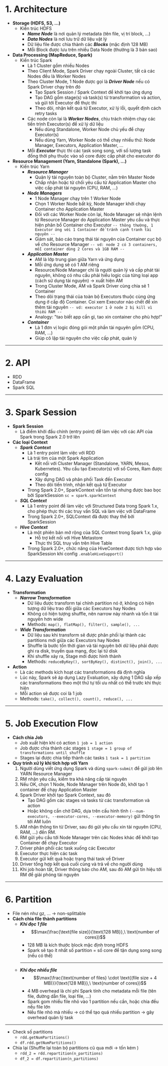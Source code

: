 # 1. Architecture
- **Storage (HDFS, S3, ...)**
	- Kiến trúc HDFS
		- ***Name Node*** là nơi quản lý metadata (tên file, vị trí block, ...)
		- ***Data Nodes*** là nơi lưu trữ dữ liệu vật lý
		- Dữ liệu file được chia thành các ***Blocks*** (mặc định 128 MB)
		- Mỗi Block được lưu trên nhiều Data Node (thường là 3 bản sao)
- **Data Processing (MapReduce, Spark)**
	- Kiến trúc Spark
		- Là 1 Cluster gồm nhiều Nodes
		- Theo Client Mode, Spark Driver chạy ngoài Cluster, tất cả các Nodes đều là Worker Nodes
		- Theo Cluster Mode, 1 Node được gọi là ***Driver Node*** nếu có Spark Driver chạy trên đó
			- Tạo Spark Session / Spark Context để khởi tạo ứng dụng
			- Tạo DAG gồm stage(s) và task(s) từ transformation và action, và gửi tới Executor để thực thi
			- Theo dõi, nhận kết quả từ Executor, xử lý lỗi, quyết định cách retry tasks
		- Các node còn lại là ***Worker Nodes***, chịu trách nhiệm chạy các tiến trình Executor(s) để xử lý dữ liệu
			- Nếu dùng Standalone, Worker Node chủ yếu để chạy Executor(s)
			- Nếu dùng Yarn, Worker Node có thể chạy nhiều thứ: Node Manager, Executors, Application Master, ...
		- Mỗi ***Executor*** thực thi các task song song, với số lượng task đồng thời phụ thuộc vào số core được cấp phát cho executor đó
- **Resource Management (Yarn, Standalone (Spark), ...)**
	- Kiến trúc Yarn
		- ***Resource Manager***
			- Quản lý tài nguyên toàn bộ Cluster, nằm trên Master Node
			- Chấp nhận hoặc từ chối yêu cầu từ Application Master cho việc cấp phát tài nguyên (CPU, RAM, ...)
		- ***Node Managers***
			- 1 Node Manager chạy trên 1 Worker Node
			- Chọn 1 Worker Node bất kỳ, Node Manager khởi chạy Container cho Application Master 
			- Đối với các Worker Node còn lại, Node Manager sẽ nhận lệnh từ Resource Manager do Application Master yêu cầu và thực hiện phân bổ Container cho Executor `-- thông thường, 1 Executor ứng với 1 Container để tránh cạnh tranh tài nguyên --`
			- Giám sát, báo cáo trạng thái tài nguyên của Container cục bộ về cho Resource Manager `-- vd: node 2 có 3 containers, mỗi container dùng 2 Cores và 1GB RAM --`
		- ***Application Master***
			- AM là lớp trung gian giữa Yarn và ứng dụng
			- Mỗi ứng dụng sẽ có 1 AM riêng
			- Resource/Node Manager chỉ là người quản lý và cấp phát tài nguyên, không có nhu cầu phải hiểu logic của từng loại app  (cách sử dụng tài nguyên)  → xuất hiện AM
			- Trong Cluster Mode, AM và Spark Driver cùng chia sẻ 1 Container
			- Theo dõi trạng thái của toàn bộ Executors thuộc cùng ứng dụng ở cấp độ Container. Coi xem Executor nào chết để xin thêm tài nguyên `-- vd: executor 1 ở node 2 bị kill vì thiếu RAM --`
			- Analogy: "tao biết app cần gì, tao xin container cho phù hợp!"
		- ***Container***
			- Là 1 đơn vị logic đóng gói một phần tài nguyên gồm (CPU, RAM, ...) 
			- Giúp cô lập tài nguyên cho việc cấp phát, quản lý
---
 # 2. API
- RDD
- DataFrame
- Spark SQL
---
# 3. Spark Session
- **Spark Session** 
	- Là điểm khởi đầu chính (entry point) để làm việc với các API của Spark trong Spark 2.0 trở lên
- **Các loại Context**
	- ***Spark Context***
		- Là 1 entry point làm việc với RDD
		- Là trái tim của một Spark Application
		    - Kết nối với Cluster Manager (Standalone, YARN, Mesos, Kubernetes). Yêu cầu tạo Executor(s) với số Cores, Ram được config 
		    - Xây dựng DAG và phân phối Task đến Executor
		    - Theo dõi tiến trình, nhận kết quả từ Executor
		- Trong Spark 2.0+, SparkContext vẫn tồn tại nhưng được bao bọc bởi SparkSession `sc = spark.sparkContext`
	- ***SQL Context***
		- Là 1 entry point để làm việc với Structured Data trong Spark 1.x, cho phép thực thi các truy vấn SQL và làm việc với DataFrame
		- Trong Spark 2.0+, SQLContext đã được thay thế bởi SparkSession
	- ***Hive Context***
		- Là một phiên bản mở rộng của SQL Context trong Spark 1.x, giúp
			- Hỗ trợ kết nối với Hive Metastore
			- Thực thi SQL truy vấn trên Hive Table
		- Trong Spark 2.0+, chức năng của HiveContext được tích hợp vào SparkSession khi config `.enableHiveSupport()`
---
# 4. Lazy Evaluation
- **Transformation**
	- ***Narrow Transformation***
		- Dữ liệu được transform tại chính partition nó ở, không có hiện tượng dữ liệu trao đổi giữa các Executors hay Nodes
		- Không có hiện tượng shuffle, nên narrow này nhanh và tốn ít tài nguyên hơn wide
		- Methods: `map(), flatMap(), filter(), sample(), ...`
	- ***Wide Transformation***
		- Dữ liệu sau khi transform sẽ được phân phối lại thành các partitions mới giữa các Executors hay Nodes
		- Shuffle là bước tốn thời gian và tài nguyên bởi dữ liệu phải được ghi ra disk, truyền qua mạng, đọc lại từ disk
		- Khi shuffle xảy ra, Stage mới được hình thành
		- Methods: `reduceByKey(), sortByKey(), distinct(), join(), ...`
- **Action**
	- Là các methods kích hoạt các transformations đã định nghĩa
	- Lúc này, Spark sẽ áp dụng Lazy Evaluation, xây dựng 1 DAG sắp xếp các transformations theo một thứ tự tối ưu nhất có thể trước khi thực hiện
	- Mỗi action sẽ được coi là 1 job
	- Methods: `take(), collect(), count(), reduce(), ...`
---
# 5.  Job Execution Flow
- **Cách chia Job**
	- Job xuất hiện khi có action `1 job = 1 action`
	- Job được chia thành các stages `1 stage = 1 group of transformations until shuffle`
	- Stages lại được chia tiếp thành các tasks `1 task = 1 partition`
 - **Quy trình xử lý khi tích hợp với Yarn**
	1. Người dùng viết ứng dụng Spark và dùng `spark-submit` để gửi job lên YARN Resource Manager
	2. RM nhận yêu cầu, kiểm tra khả năng cấp tài nguyên
	3. Nếu OK, chọn 1 Node, Node Manager trên Node đó, khởi tạo 1 container để chạy Application Master
	4. Spark Driver khởi tạo Spark Context, sau đó 
		- Tạo DAG gồm các stages và tasks từ các transformation và action
		- Hoặc không cần chờ DAG, dựa trên cấu hình tĩnh `(--num-executors, --executor-cores, --executor-memory)` gửi thông tin tới AM luôn
	5. AM nhận thông tin từ Driver, sau đó gửi yêu cầu xin tài nguyên (CPU, RAM, ...) đến RM.
	6. RM gửi yêu cầu tới Node Manager trên các Nodes khác để khởi tạo Container để chạy Executor
	7. Driver phân phối các task xuống các Executor
	8. Executor thực hiện các task
	9. Executor gửi kết quả hoặc trạng thái task về Driver 
	10. Driver tổng hợp kết quả cuối cùng và trả về cho người dùng
	11. Khi job hoàn tất, Driver thông báo cho AM, sau đó AM gửi tín hiệu tới RM để giải phóng tài nguyên
---
# 6. Partition
- File nén như gz, ... -> non-splittable
- **Cách chia file thành partitions**
	- ***Khi đọc 1 file***
		- $$\max(\frac{\text{file size}}{\text{128 MB}},\ \text{number of cores})$$
		- 128 MB là kích thước block mặc định trong HDFS
		- Spark sẽ tạo ít nhất số partition = số core để tận dụng song song (nếu có thể)
		---
	- ***Khi đọc nhiều file***
		- $$\max(\frac{\text{number of files} \cdot \text{(file size + 4 MB)}}{\text{128 MB}},\ \text{number of cores})$$
		- 4 MB overhead là chi phí Spark tính cho metadata mỗi file (tên file, đường dẫn file, loại file, ...)
		- Spark gom nhiều file nhỏ vào 1 partition nếu cần, hoặc chia đều nếu file lớn
		- Nếu file nhỏ mà nhiều → có thể tạo quá nhiều partition → gây overhead quản lý task
 ---
- Check số partitions
	- `rdd.getNumPartitions()`
	- `df.rdd.getNumPartitions()`
- Chia lại (Shuffle lại toàn bộ partitions cũ qua mới → tốn kém )
	- `rdd_2 = rdd.repartition(n_partitions)`
	- `df_2 = df.repartition(n_partitions)`
	
